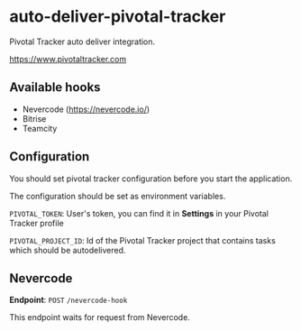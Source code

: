 # auto-deliver-pivotal-tracker

Pivotal Tracker auto deliver integration.

https://www.pivotaltracker.com

## Available hooks
* Nevercode (https://nevercode.io/)
* Bitrise
* Teamcity

## Configuration
You should set pivotal tracker configuration before you start the application.

The configuration should be set as environment variables.

`PIVOTAL_TOKEN`: User's token, you can find it in **Settings** in your Pivotal Tracker profile

`PIVOTAL_PROJECT_ID`: Id of the Pivotal Tracker project that contains tasks which should be autodelivered.

## Nevercode
**Endpoint**: `POST` `/nevercode-hook`

This endpoint waits for request from Nevercode.
<!--stackedit_data:
eyJoaXN0b3J5IjpbLTM2OTkwMzM1MF19
-->

